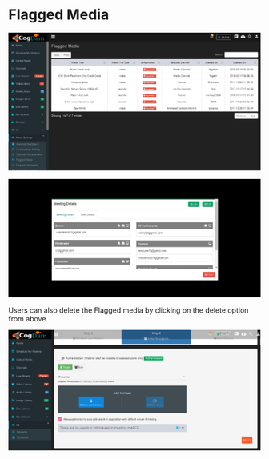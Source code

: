 # Flagged Media

![](../../.gitbook/assets/flaag_med.png)

![](../../.gitbook/assets/image%20%2894%29.png)

Users can also delete the Flagged media by clicking on the delete option from above 

![](../../.gitbook/assets/image%20%28187%29.png)

